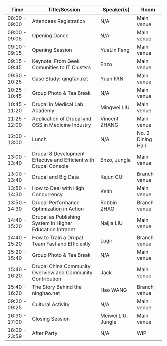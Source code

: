 |Time|Title/Session|Speaker(s)|Room|
|---|---|---|---|
|08:00 - 09:00|Attendees Registration|	N/A|Main venue|
|09:00 - 09:05|Opening Dance|N/A|Main venue|
|09:10 - 09:15|Opening Session|YueLin Feng|Main venue|
|09:15 - 09:45|Keynote: From Geek Comunities to IT Clusters|Enzo|Main venue|
|09:50 - 10:25|Case Study: qingfan.net	|Yuan FAN|Main venue|
|10:25 - 10:45|Group Photo & Tea Break	|N/A|Main venue|
|10:45 - 11:20|Drupal in Medical Lab Academy|Mingwei LIU|Main venue|
|11:25 - 12:00|Application of Drupal and OSS in Medicine Industry|Vincent ZHANG|Main venue|
|12:00 - 13:00|Lunch	|N/A	|No. 2 Dining Hall|
|13:00 - 13:40|Drupal 8 Development Effective and Efficient with Drupal Console|Enzo, Jungle|Main venue|
|13:00 - 13:40|Drupal and Big Data|	Kejun CUI|Branch venue|
|13:50 - 14:30|How to Deal with High Concurrency|Keith|Main venue|
|13:50 - 14:30|Drupal Performance Optimization in Action|Robbin ZHAO|Branch venue|
|14:40 - 15:20|Drupal as Publishing System in Higher Education Intranet|Naijia LIU|Main venue|
|14:40 - 15:20|How to Train a Drupal Team Fast and Efficiently|Lugir|Branch venue|
|15:20 - 15:40|Group Photo & Tea Break	|N/A|Main venue|
|15:40 - 16:20|Drupal China Community Overview and Community Contribution|Jack|Main venue|
|15:40 - 16:20|The Story Behind the ninghao.net|Hao WANG|Branch venue|
|09:20 - 09:25|Cultural Activity	|N/A|	Main venue|
|16:30 - 17:00|Closing Session	|Meiwei LIU, Jungle|Main venue|
|18:00 - 23:59|After Party	|N/A|	WIP|
